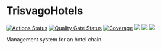 # TrisvagoHotels
[![Actions Status](https://github.com/Zpecter/JuanFcoMiranda/workflows/.NET%20Core/badge.svg)](https://github.com/Zpecter/JuanFcoMiranda/actions?query=workflow%3A.NET%20Core)
[![Quality Gate Status](https://sonarcloud.io/api/project_badges/measure?project=JuanFcoMiranda_TrisvagoHotels&metric=alert_status)](https://sonarcloud.io/summary/new_code?id=JuanFcoMiranda_TrisvagoHotels) 
[![Coverage](https://sonarcloud.io/api/project_badges/measure?project=JuanFcoMiranda_TrisvagoHotels&metric=coverage)](https://sonarcloud.io/summary/new_code?id=JuanFcoMiranda_TrisvagoHotels)
<a href="https://github.com/JuanFcoMiranda/TrisvagoHotels/commits" title="Last Commit"><img src="https://img.shields.io/github/last-commit/JuanFcoMiranda/TrisvagoHotels"></a> 
<a href="https://github.com/JuanFcoMiranda/TrisvagoHotels/issues" title="Open Issues"><img src="https://img.shields.io/github/issues/JuanFcoMiranda/TrisvagoHotels"></a> 
<a href="https://github.com/JuanFcoMiranda/TrisvagoHotels/blob/master/LICENSE" title="License"><img src="https://img.shields.io/badge/License-MIT-green.svg"></a>
    
Management system for an hotel chain.
